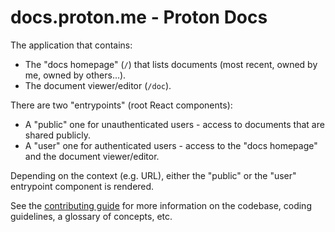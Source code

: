 # docs.proton.me - Proton Docs

The application that contains:

- The "docs homepage" (`/`) that lists documents (most recent, owned by me, owned by others...).
- The document viewer/editor (`/doc`).

There are two "entrypoints" (root React components):

- A "public" one for unauthenticated users - access to documents that are shared publicly.
- A "user" one for authenticated users - access to the "docs homepage" and the document viewer/editor.

Depending on the context (e.g. URL), either the "public" or the "user" entrypoint component is rendered.

See the [contributing guide](./contributing.md) for more information on the codebase, coding guidelines, a glossary of concepts, etc.
